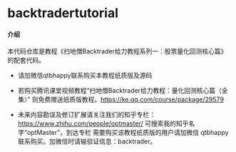 # backtradertutorial

#### 介绍

本代码仓库是教程《扫地僧Backtrader给力教程系列一：股票量化回测核心篇》的配套代码。

* 请加微信qtbhappy联系购买本教程纸质版及源码

* 若购买腾讯课堂视频教程“扫地僧Backtrader给力教程：量化回测核心篇（全集）” 则免费赠送纸质版教程。https://ke.qq.com/course/package/29579

* 未来内容勘误及修订扩展请关注我们的知乎专栏：
  https://www.zhihu.com/people/optmaster/
  可搜索我的知乎名字“optMaster”，到达专栏 需要购买该教程纸质版的用户请加微信 qtbhappy 联系购买。加微信时请输验证信息：backtrader。




